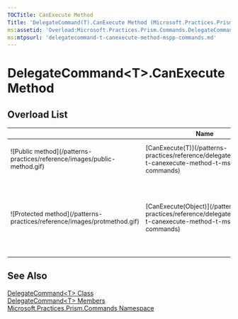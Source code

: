 ```yaml
---
TOCTitle: CanExecute Method
Title: 'DelegateCommand(T).CanExecute Method (Microsoft.Practices.Prism.Commands)'
ms:assetid: 'Overload:Microsoft.Practices.Prism.Commands.DelegateCommand\`1.CanExecute'
ms:mtpsurl: 'delegatecommand-t-canexecute-method-mspp-commands.md'
---
```



# DelegateCommand&lt;T&gt;.CanExecute Method

## Overload List


<table>

<thead>
<tr class="header">
<th> </th>
<th>Name</th>
<th>Description</th>
</tr>
</thead>
<tbody>
<tr class="odd">
<td>![Public method](/patterns-practices/reference/images/public-method.gif)</td>
<td>[CanExecute(T)](/patterns-practices/reference/delegatecommand-t-canexecute-method-t-mspp-commands)</td>
<td><div class="summary">
Determines if the command can execute by invoked the [Func&lt;T, TResult&gt;](http://msdn.microsoft.com/en-us/library/bb549151) provided during construction.
</div></td>
</tr>
<tr class="even">
<td>![Protected method](/patterns-practices/reference/images/protmethod.gif)</td>
<td>[CanExecute(Object)](/patterns-practices/reference/delegatecommand-t-canexecute-method-t-mspp-commands)</td>
<td><div class="summary">
Determines if the command can execute with the provided parameter by invoking the [Func&lt;T, TResult&gt;](http://msdn.microsoft.com/en-us/library/bb549151) supplied during construction.
</div>
(Inherited from [DelegateCommandBase](/patterns-practices/reference/delegatecommandbase-class-mspp-commands).)</td>
</tr>
</tbody>
</table>

## See Also

[DelegateCommand&lt;T&gt; Class](/patterns-practices/reference/delegatecommand-t-class-mspp-commands)  
[DelegateCommand&lt;T&gt; Members](/patterns-practices/reference/delegatecommand-t-members-mspp-commands)  
[Microsoft.Practices.Prism.Commands Namespace](https://msdn.microsoft.com/library/microsoft.practices.prism.commands)  